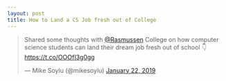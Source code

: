 ```yaml
---
layout: post
title: How to Land a CS Job fresh out of College
---
```


<blockquote class="twitter-tweet"><p lang="en" dir="ltr">Shared some thoughts with <a href="https://twitter.com/Rasmussen?ref_src=twsrc%5Etfw">@Rasmussen</a> College on how computer science students can land their dream job fresh out of school 👇<a href="https://t.co/OOOfI3g0gg">https://t.co/OOOfI3g0gg</a></p>&mdash; Mike Soylu (@mikesoylu) <a href="https://twitter.com/mikesoylu/status/1087683378231549953?ref_src=twsrc%5Etfw">January 22, 2019</a></blockquote> <script async src="https://platform.twitter.com/widgets.js" charset="utf-8"></script>

